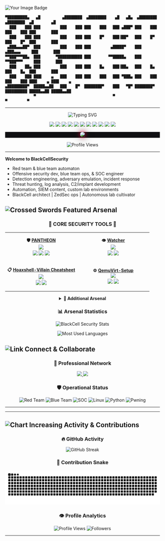 <img src="https://tryhackme-badges.s3.amazonaws.com/Bl4ckC3llSec.png" alt="Your Image Badge" />

```                                                                                                  
▀█████████▄   ▄█          ▄████████  ▄████████    ▄█   ▄█▄  ▄████████    ▄████████  ▄█        ▄█       
  ███    ███ ███         ███    ███ ███    ███   ███ ▄███▀ ███    ███   ███    ███ ███       ███       
  ███    ███ ███         ███    ███ ███    █▀    ███▐██▀   ███    █▀    ███    █▀  ███       ███       
 ▄███▄▄▄██▀  ███         ███    ███ ███         ▄█████▀    ███         ▄███▄▄▄     ███       ███       
▀▀███▀▀▀██▄  ███       ▀███████████ ███        ▀▀█████▄    ███        ▀▀███▀▀▀     ███       ███       
  ███    ██▄ ███         ███    ███ ███    █▄    ███▐██▄   ███    █▄    ███    █▄  ███       ███         
  ███    ███ ███▌    ▄   ███    ███ ███    ███   ███ ▀███▄ ███    ███   ███    ███ ███▌    ▄ ███▌    ▄ 
▄█████████▀  █████▄▄██   ███    █▀  ████████▀    ███   ▀█▀ ████████▀    ██████████ █████▄▄██ █████▄▄██ 
             ▀                                   ▀                                 ▀         ▀               
```
---
<p align="center">
  <img src="https://readme-typing-svg.demolab.com?font=Fira+Mono&size=32&pause=1500&color=FF003C&center=true&vCenter=true&width=900&lines=Welcome+to+BlackCell+Security!;Red+Teamer+%7C+Blue+Teamer+%7C+Innovator;Automate.+Exploit.+Defend.;root%40cxb3rfilth%3A~%23+Hack+the+Planet" alt="Typing SVG" />
</p>
<p align="center">
  <img src="https://img.shields.io/badge/Python-18181c?style=for-the-badge&logo=python&logoColor=FF003C"/>
  <img src="https://img.shields.io/badge/Bash-18181c?style=for-the-badge&logo=gnu-bash&logoColor=FF003C"/>
  <img src="https://img.shields.io/badge/JavaScript-18181c?style=for-the-badge&logo=javascript&logoColor=FF003C"/>
  <img src="https://img.shields.io/badge/Linux-18181c?style=for-the-badge&logo=linux&logoColor=FF003C"/>
  <img src="https://img.shields.io/badge/Arch-18181c?style=for-the-badge&logo=arch-linux&logoColor=FF003C"/>
  <img src="https://img.shields.io/badge/PowerShell-18181c?style=for-the-badge&logo=powershell&logoColor=FF003C"/>
  <img src="https://img.shields.io/badge/Nmap-18181c?style=for-the-badge&logo=nmap&logoColor=FF003C"/>
  <img src="https://img.shields.io/badge/Wireshark-18181c?style=for-the-badge&logo=wireshark&logoColor=FF003C"/>
  <img src="https://img.shields.io/badge/Metasploit-18181c?style=for-the-badge&logo=metasploit&logoColor=FF003C"/>
  <img src="https://img.shields.io/badge/Networking-18181c?style=for-the-badge&logoColor=FF003C"/>
  <img src="https://img.shields.io/badge/Exploit%20Development-FF003C?style=for-the-badge&logoColor=18181c"/>
</p>

<p align="center" style="background-color:#101013;">
  <img src="https://github.com/cxb3rf1lth/GIF/blob/main/20250801_1515_Cyber%20Owl%20Vigilance_remix_01k1k37kdresza0tej3vwdct7p.gif" width="200" style="border-radius:12px;box-shadow:0 0 15px #FF003C,0 0 30px #18181c;" />
</p>
<p align="center">
  <img src="https://komarev.com/ghpvc/?username=cxb3rf1lth&style=flat-square&color=red" alt="Profile Views"/>
</p>

 ---

  **Welcome to BlackCellSecurity**

- Red team & blue team automaton  
- Offensive security dev, blue team ops, & SOC engineer  
- Detection engineering, adversary emulation, incident response  
- Threat hunting, log analysis, C2/implant development  
- Automation, SIEM content, custom lab environments  
- BlackCell architect | ZedSec ops | Autonomous lab cultivator

## <img src="https://raw.githubusercontent.com/Tarikul-Islam-Anik/Animated-Fluent-Emojis/master/Emojis/Objects/Crossed%20Swords.png" alt="Crossed Swords" width="35" height="35" /> **Featured Arsenal**

<div align="center">

### 🔴 **CORE SECURITY TOOLS** 🔴

<table align="center">
<tr>
<td align="center" width="50%">

**🛡️ [PANTHEON](https://github.com/cxb3rf1lth/Bl4ckC3ll_PANTHEON)**
<br>
<a href="https://github.com/cxb3rf1lth/Bl4ckC3ll_PANTHEON">
<img src="https://github-readme-stats.vercel.app/api/pin/?username=cxb3rf1lth&repo=Bl4ckC3ll_PANTHEON&theme=dark&bg_color=0d1117&title_color=FF003C&text_color=c9d1d9&icon_color=FF003C&border_color=30363d&cache_seconds=86400" />
</a>
<br>
<img src="https://img.shields.io/badge/Python-FF003C?style=for-the-badge&logo=python&logoColor=white"/>
<img src="https://img.shields.io/badge/Recon-18181c?style=for-the-badge&logoColor=FF003C"/>
<img src="https://img.shields.io/badge/Exploit-FF003C?style=for-the-badge&logoColor=18181c"/>

</td>
<td align="center" width="50%">

**👁️ [Watcher](https://github.com/cxb3rf1lth/Watcher)**
<br>
<a href="https://github.com/cxb3rf1lth/Watcher">
<img src="https://github-readme-stats.vercel.app/api/pin/?username=cxb3rf1lth&repo=Watcher&theme=dark&bg_color=0d1117&title_color=FF003C&text_color=c9d1d9&icon_color=FF003C&border_color=30363d&cache_seconds=86400" />
</a>
<br>
<img src="https://img.shields.io/badge/Automation-FF003C?style=for-the-badge&logoColor=18181c"/>
<img src="https://img.shields.io/badge/Monitoring-18181c?style=for-the-badge&logoColor=FF003C"/>

</td>
</tr>
<tr>
<td align="center" width="50%">

**📋 [Hoaxshell-Villain Cheatsheet](https://github.com/cxb3rf1lth/Hoaxshell-villain_cheatsheet)**
<br>
<a href="https://github.com/cxb3rf1lth/Hoaxshell-villain_cheatsheet">
<img src="https://github-readme-stats.vercel.app/api/pin/?username=cxb3rf1lth&repo=Hoaxshell-villain_cheatsheet&theme=dark&bg_color=0d1117&title_color=FF003C&text_color=c9d1d9&icon_color=FF003C&border_color=30363d&cache_seconds=86400" />
</a>
<br>
<img src="https://img.shields.io/badge/Cheatsheet-FF003C?style=for-the-badge&logoColor=18181c"/>
<img src="https://img.shields.io/badge/C2-18181c?style=for-the-badge&logoColor=FF003C"/>

</td>
<td align="center" width="50%">

**⚙️ [QemuVirt-Setup](https://github.com/cxb3rf1lth/QemuVirt-Setup)**
<br>
<a href="https://github.com/cxb3rf1lth/QemuVirt-Setup">
<img src="https://github-readme-stats.vercel.app/api/pin/?username=cxb3rf1lth&repo=QemuVirt-Setup&theme=dark&bg_color=0d1117&title_color=FF003C&text_color=c9d1d9&icon_color=FF003C&border_color=30363d&cache_seconds=86400" />
</a>
<br>
<img src="https://img.shields.io/badge/Shell-18181c?style=for-the-badge&logo=gnu-bash&logoColor=FF003C"/>
<img src="https://img.shields.io/badge/Virtualization-FF003C?style=for-the-badge&logoColor=18181c"/>

</td>
</tr>
</table>

<details>
<summary><b>🔻 Additional Arsenal</b></summary>
<br>

<table align="center">
<tr>
<td align="center" width="50%">

**⚡ [Angry Scanner](https://github.com/cxb3rf1lth/Bl4vkC3ll_Angry_Scanner)**
<br>
<a href="https://github.com/cxb3rf1lth/Bl4vkC3ll_Angry_Scanner">
<img src="https://github-readme-stats.vercel.app/api/pin/?username=cxb3rf1lth&repo=Bl4vkC3ll_Angry_Scanner&theme=dark&bg_color=0d1117&title_color=FF003C&text_color=c9d1d9&icon_color=FF003C&border_color=30363d&cache_seconds=86400" />
</a>

</td>
<td align="center" width="50%">

**🧠 [Recursive Hydra](https://github.com/cxb3rf1lth/Recursive_Hydra_Prompt_Engineering)**
<br>
<a href="https://github.com/cxb3rf1lth/Recursive_Hydra_Prompt_Engineering">
<img src="https://github-readme-stats.vercel.app/api/pin/?username=cxb3rf1lth&repo=Recursive_Hydra_Prompt_Engineering&theme=dark&bg_color=0d1117&title_color=FF003C&text_color=c9d1d9&icon_color=FF003C&border_color=30363d&cache_seconds=86400" />
</a>

</td>
</tr>
</table>

</details>

### 📊 **Arsenal Statistics**

<p align="center">
<img src="https://github-readme-stats.vercel.app/api?username=cxb3rf1lth&show_icons=true&theme=dark&bg_color=0d1117&title_color=FF003C&text_color=c9d1d9&icon_color=FF003C&border_color=30363d&hide_border=false&cache_seconds=86400" alt="BlackCell Security Stats" />
</p>

<p align="center">
<img src="https://github-readme-stats.vercel.app/api/top-langs/?username=cxb3rf1lth&layout=compact&theme=dark&bg_color=0d1117&title_color=FF003C&text_color=c9d1d9&icon_color=FF003C&border_color=30363d&hide_border=false&cache_seconds=86400" alt="Most Used Languages" />
</p>

</div>

## <img src="https://raw.githubusercontent.com/Tarikul-Islam-Anik/Animated-Fluent-Emojis/master/Emojis/Objects/Link.png" alt="Link" width="35" height="35" /> **Connect & Collaborate**

<div align="center">

### 🔗 **Professional Network**

<p align="center">
<a href="https://tryhackme.com/p/Bl4ckC3llSec">
<img src="https://img.shields.io/badge/TryHackMe-Bl4ckC3llSec-FF003C?style=for-the-badge&logo=tryhackme&logoColor=white"/>
</a>
<a href="https://github.com/cxb3rf1lth">
<img src="https://img.shields.io/badge/GitHub-cxb3rf1lth-18181c?style=for-the-badge&logo=github&logoColor=FF003C"/>
</a>
</p>

### 🛡️ **Operational Status**

<p align="center">
  <img src="https://img.shields.io/badge/Red--Team-%23FF5555?style=flat-square&logo=hackthebox&logoColor=white" alt="Red Team"/>
  <img src="https://img.shields.io/badge/Blue--Team-%23007ACC?style=flat-square&logo=defcon&logoColor=white" alt="Blue Team"/>
  <img src="https://img.shields.io/badge/SOC-Active-brightgreen?style=flat-square&logo=splunk&logoColor=white" alt="SOC"/>
  <img src="https://img.shields.io/badge/Linux-Friendly-yellow?logo=linux" alt="Linux"/>
  <img src="https://img.shields.io/badge/Python-3776AB?logo=python&logoColor=fff" alt="Python"/>
  <img src="https://img.shields.io/badge/Pwning-900C3F?logo=protonmail&logoColor=white" alt="Pwning"/>
</p>

</div>

---

---

## <img src="https://raw.githubusercontent.com/Tarikul-Islam-Anik/Animated-Fluent-Emojis/master/Emojis/Objects/Chart%20Increasing.png" alt="Chart Increasing" width="35" height="35" /> **Activity & Contributions**

<div align="center">

### 🔥 **GitHub Activity**

<p align="center">
<img src="https://github-readme-streak-stats.herokuapp.com/?user=cxb3rf1lth&theme=dark&background=0d1117&stroke=FF003C&ring=FF003C&fire=FF003C&currStreakNum=c9d1d9&sideNums=c9d1d9&currStreakLabel=FF003C&sideLabels=c9d1d9&dates=c9d1d9&hide_border=false&border=30363d" alt="GitHub Streak" />
</p>

### 🐍 **Contribution Snake**

<p align="center">
  <img src="https://raw.githubusercontent.com/Platane/snk/output/github-contribution-grid-snake-dark.svg" alt="Contribution Snake Animation" style="max-width: 100%;" />
</p>

### 👁️ **Profile Analytics**

<p align="center">
  <img src="https://komarev.com/ghpvc/?username=cxb3rf1lth&style=flat-square&color=red" alt="Profile Views"/>
  <img src="https://img.shields.io/github/followers/cxb3rf1lth?style=flat-square&color=FF003C&labelColor=0d1117" alt="Followers"/>
</p>

</div>

<!--🔥 Animated Snake Activity Graph (GitHub Contribution Snake) -->
---

<!-- Badge Display -->

<!--🌐 Visitor Counter -->


